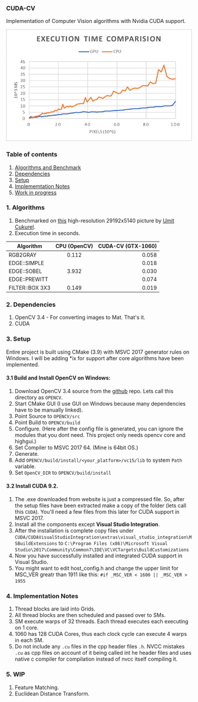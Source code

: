 ### CUDA-CV

Implementation of Computer Vision algorithms with Nvidia CUDA support.

![execution chart](res/comparision.png)

### Table of contents

1. [Algorithms and Benchmark](#1-algorithms) 
2. [Dependencies](#2-dependencies)
3. [Setup](#3-setup)
4. [Implememtation Notes](#4-implementation-notes)
5. [Work in progress](#5.-wip)

### 1. Algorithms

1. Benchmarked on [this](https://www.flickr.com/photos/142400284@N08/46146227131/in/pool-extremelylargepanoramas/) high-resolution 29192x5140 picture by [Umit Cukurel](https://www.flickr.com/photos/142400284@N08/).  
2. Execution time in seconds.

| Algorithm     | CPU (OpenCV)  | CUDA-CV (GTX-1060)    |
| ------------- |:-------------:| ---------------------:|
| RGB2GRAY      | 0.112 | 0.058 |
| EDGE::SIMPLE |  | 0.018 |
| EDGE::SOBEL | 3.932 | 0.030 |
| EDGE::PREWITT |  | 0.074 |
| FILTER::BOX 3X3 | 0.149 | 0.019 |



### 2. Dependencies

1. OpenCV 3.4 - For converting images to Mat. That's it.
2. CUDA 



### 3. Setup

Entire project is built using CMake (3.9) with MSVC 2017 generator rules on Windows. I will be adding *ix for support after core algorithms have been implemented. 

#### 3.1 Build and Install OpenCV on Windows:

1. Download OpenCV 3.4 source from the [github](https://github.com/opencv/opencv/releases/tag/3.4.4) repo. Lets call this directory as `OPENCV`.
2. Start CMake GUI (I use GUI on Windows because many dependencies have to be manually linked).
3. Point Source to `OPENCV/src`
4. Point Build to `OPENCV/build`
5. Configure. (Here after the config file is generated, you can ignore the modules that you dont need. This project only needs opencv core and highgui.)
6. Set Compiler to MSVC 2017 64. (Mine is 64bit OS.)
7. Generate.
8. Add `OPENCV/build/install/<your_platform>/vc15/lib` to system `Path` variable.
9. Set `OpenCV_DIR` to `OPENCV/build/install`

#### 3.2 Install CUDA 9.2.

1. The .exe downloaded from website is just a compressed file. So, after the setup files have been extracted make a copy of the folder (lets call this `CUDA`). You'll need a few files from this later for CUDA support in MSVC 2017.
2. Install all the components except __Visual Studio Integration__.
3. After the installation is complete copy files under `CUDA/CUDAVisualStudioIntegration\extras\visual_studio_integration\MSBuildExtensions` to `C:\Program Files (x86)\Microsoft Visual Studio\2017\Community\Common7\IDE\VC\VCTargets\BuildCustomizations`
4. Now you have successfully installed and integrated CUDA support in Visual Studio.
5. You might want to edit host_config.h and change the upper limit for MSC_VER greatr than 1911 like this: `#if _MSC_VER < 1600 || _MSC_VER > 1955`



### 4. Implementation Notes

1. Thread blocks are laid into Grids. 
2. All thread blocks are then scheduled and passed over to SMs.
3. SM execute warps of 32 threads. Each thread executes  each executing on 1 core.
4. 1060 has 128 CUDA Cores, thus each clock cycle can execute 4 warps in each SM.
5. Do not include any `.cu` files in the cpp header files `.h`. NVCC mistakes `.cu` as cpp files on account of it being called int he header files and uses native c compiler for compilation instead of nvcc itself compiling it.


### 5. WIP

1. Feature Matching.
2. Euclidean Distance Transform.
